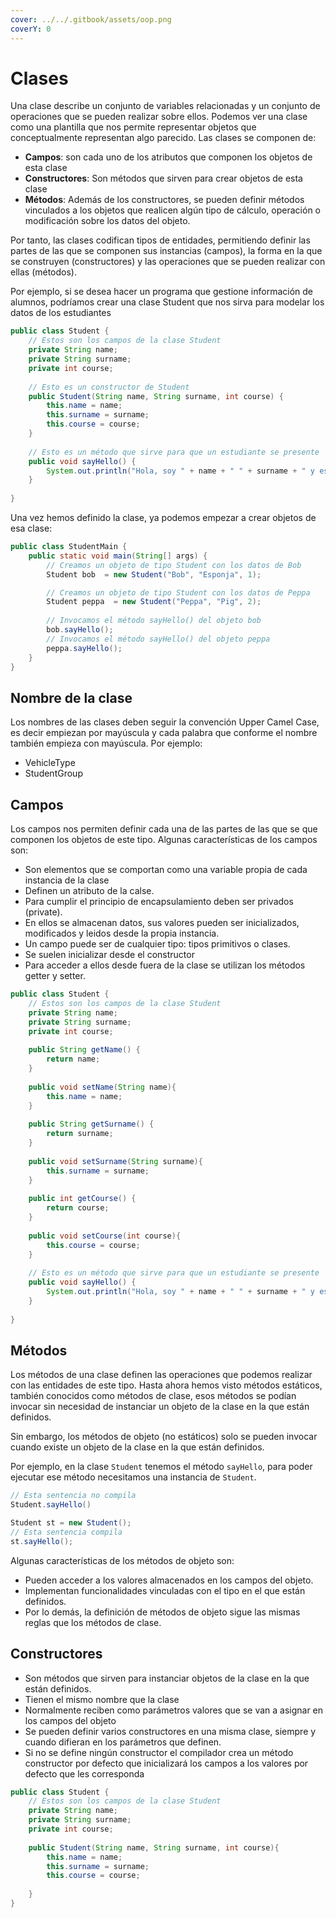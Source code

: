 ```yaml
---
cover: ../../.gitbook/assets/oop.png
coverY: 0
---
```


# Clases

Una clase describe un conjunto de variables relacionadas y un conjunto de operaciones que se pueden realizar sobre ellos. Podemos ver una clase como una plantilla que nos permite representar objetos que conceptualmente representan algo parecido. Las clases se componen de:

* **Campos**: son cada uno de los atributos que componen los objetos de esta clase
* **Constructores**: Son métodos que sirven para crear objetos de esta clase
* **Métodos**: Además de los constructores, se pueden definir métodos vinculados a los objetos que realicen algún tipo de cálculo, operación o modificación sobre los datos del objeto.

Por tanto, las clases codifican tipos de entidades, permitiendo definir las partes de las que se componen sus instancias (campos), la forma en la que se construyen (constructores) y las operaciones que se pueden realizar con ellas (métodos).

Por ejemplo, si se desea hacer un programa que gestione información de alumnos, podríamos crear una clase Student que nos sirva para modelar los datos de los estudiantes

```java
public class Student {
    // Estos son los campos de la clase Student
    private String name;
    private String surname;
    private int course;
    
    // Esto es un constructor de Student
    public Student(String name, String surname, int course) {
        this.name = name;
        this.surname = surname;
        this.course = course;        
    }
    
    // Esto es un método que sirve para que un estudiante se presente
    public void sayHello() {
        System.out.println("Hola, soy " + name + " " + surname + " y estoy en el curso " + course);
    }
    
}
```

Una vez hemos definido la clase, ya podemos empezar a crear objetos de esa clase:

```java
public class StudentMain {
    public static void main(String[] args) {
        // Creamos un objeto de tipo Student con los datos de Bob
        Student bob  = new Student("Bob", "Esponja", 1);

        // Creamos un objeto de tipo Student con los datos de Peppa                
        Student peppa  = new Student("Peppa", "Pig", 2);
        
        // Invocamos el método sayHello() del objeto bob
        bob.sayHello();
        // Invocamos el método sayHello() del objeto peppa
        peppa.sayHello();
    }
}
```

## Nombre de la clase

Los nombres de las clases deben seguir la convención Upper Camel Case, es decir empiezan por mayúscula y cada palabra que conforme el nombre también empieza con mayúscula. Por ejemplo:

* VehicleType
* StudentGroup

## Campos

Los campos nos permiten definir cada una de las partes de las que se que componen los objetos de este tipo. Algunas características de los campos son:

* Son elementos que se comportan como una variable propia de cada instancia de la clase
* Definen un atributo de la calse.
* Para cumplir el principio de encapsulamiento deben ser privados (private).
* En ellos se almacenan datos, sus valores pueden ser inicializados, modificados y leidos desde la propia instancia.
* Un campo puede ser de cualquier tipo: tipos primitivos o clases.
* Se suelen inicializar desde el constructor
* Para acceder a ellos desde fuera de la clase se utilizan los métodos getter y setter.

```java
public class Student {
    // Estos son los campos de la clase Student
    private String name;
    private String surname;
    private int course;
    
    public String getName() {
        return name;
    }
    
    public void setName(String name){
        this.name = name;
    }
    
    public String getSurname() {
        return surname;
    }
    
    public void setSurname(String surname){
        this.surname = surname;
    }
    
    public int getCourse() {
        return course;
    }
    
    public void setCourse(int course){
        this.course = course;
    }
    
    // Esto es un método que sirve para que un estudiante se presente
    public void sayHello() {
        System.out.println("Hola, soy " + name + " " + surname + " y estoy en el curso " + course);
    }
    
}
```

## Métodos

Los métodos de una clase definen las operaciones que podemos realizar con las entidades de este tipo. Hasta ahora hemos visto métodos estáticos, también conocidos como métodos de clase, esos métodos se podían invocar sin necesidad de instanciar un objeto de la clase en la que están definidos.

Sin embargo, los métodos de objeto (no estáticos) solo se pueden invocar cuando existe un objeto de la clase en la que están definidos.

Por ejemplo, en la clase `Student` tenemos el método `sayHello`, para poder ejecutar ese método necesitamos una instancia de `Student`.

```java
// Esta sentencia no compila
Student.sayHello()

Student st = new Student();
// Esta sentencia compila
st.sayHello();
```

Algunas características de los métodos de objeto son:

* Pueden acceder a los valores almacenados en los campos del objeto.
* Implementan funcionalidades vinculadas con el tipo en el que están definidos.
* Por lo demás, la definición de métodos de objeto sigue las mismas reglas que los métodos de clase.

## Constructores

* Son métodos que sirven para instanciar objetos de la clase en la que están definidos.
* Tienen el mismo nombre que la clase
* Normalmente reciben como parámetros valores que se van a asignar en los campos del objeto
* Se pueden definir varios constructores en una misma clase, siempre y cuando difieran en los parámetros que definen.
* Si no se define ningún constructor el compilador crea un método constructor por defecto que inicializará los campos a los valores por defecto que les corresponda

```java
public class Student {
    // Estos son los campos de la clase Student
    private String name;
    private String surname;
    private int course;
    
    public Student(String name, String surname, int course){
        this.name = name;
        this.surname = surname;
        this.course = course;
    
    }    
}
```
